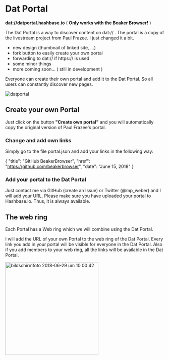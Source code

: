 # Dat Portal

**dat://datportal.hashbase.io** ( **Only works with the Beaker Browser!** )

The Dat Portal is a way to discover content on dat:// .
The portal is a copy of the livestream project from Paul Frazee. I just changed it a bit.

 - new design (thumbnail of linked site, ...)
 - fork button to easily create your own portal
 - forwarding to dat:// if https:// is used
 - some minor things
 - more coming soon... ( still in development )

Everyone can create their own portal and add it to the Dat Portal. So all users can constantly discover new pages.

![datportal](https://user-images.githubusercontent.com/37656714/42135061-581ce246-7d46-11e8-96b8-3420787d55ad.gif)


## Create your own Portal

Just click on the button **"Create own portal"** and you will automatically copy the original version of Paul Frazee's portal.

### Change and add own links

Simply go to the file portal.json and add your links in the following way:

{
   "title": "GitHub BeakerBrowser",
   "href": "https://github.com/beakerbrowser",
   "date": "June 15, 2018"
 }

 ### Add your portal to the Dat Portal

 Just contact me via GitHub (create an Issue) or Twitter (@mp_weber) and I will add your URL. Please make sure you have uploaded your portal to Hashbase.io. Thus, it is always available. 

## The web ring

Each Portal has a Web ring which we will combine using the Dat Portal.

I will add the URL of your own Portal to the web ring of the Dat Portal. Every link you add in your portal will be visible for everyone in the Dat Portal. Also if you add members to your web ring, all the links will be available in the Dat Portal.

<img width="295" alt="bildschirmfoto 2018-06-29 um 10 00 42" src="https://user-images.githubusercontent.com/37656714/42134987-1e7e8a36-7d45-11e8-90c5-d1fdf424fba5.png">

